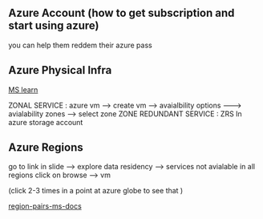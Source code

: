 ## 

## Azure Account (how to get subscription and start using azure)
you can help them reddem their azure pass 

## Azure Physical Infra
[MS learn](https://docs.microsoft.com/en-us/learn/modules/describe-core-architectural-components-of-azure/5-describe-azure-physical-infrastructure)

ZONAL SERVICE : azure vm --> create vm --> avaialbility options ---> avialability zones --> select zone 
ZONE REDUNDANT SERVICE : ZRS In azure storage account 

## Azure Regions 
go to link in slide --> explore data residency --> services not avialable in all regions
click on browse --> vm 

(click 2-3 times in a point at azure globe to see that )

[region-pairs-ms-docs](https://docs.microsoft.com/en-us/azure/availability-zones/cross-region-replication-azure)

